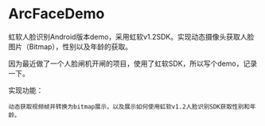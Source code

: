 # ArcFaceDemo

虹软人脸识别Android版本demo，采用虹软v1.2SDK。实现动态摄像头获取人脸图片（Bitmap），性别以及年龄的获取。

因为最近做了一个人脸闸机开闸的项目，使用了虹软SDK，所以写个demo，记录一下。

实现功能：

    动态获取视频帧并转换为bitmap展示，以及展示如何使用虹软v1.2人脸识别SDK获取性别和年龄。
